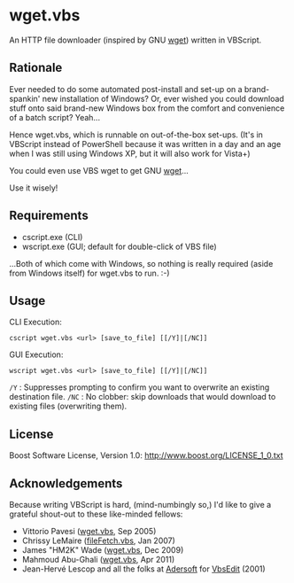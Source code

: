 wget.vbs
========

An HTTP file downloader (inspired by GNU [wget][]) written in VBScript.

[wget]: http://gnuwin32.sourceforge.net/packages/wget.htm


Rationale
---------

Ever needed to do some automated post-install and set-up on a brand-spankin'
new installation of Windows? Or, ever wished you could download stuff onto said
brand-new Windows box from the comfort and convenience of a batch script?
Yeah...

Hence wget.vbs, which is runnable on out-of-the-box set-ups. (It's in VBScript
instead of PowerShell because it was written in a day and an age when I was
still using Windows XP, but it will also work for Vista+)

You could even use VBS wget to get GNU [wget][]...

Use it wisely!


Requirements
------------

* cscript.exe (CLI)
* wscript.exe (GUI; default for double-click of VBS file)

...Both of which come with Windows, so nothing is really required (aside from
Windows itself) for wget.vbs to run. :-)


Usage
-----

CLI Execution:

    cscript wget.vbs <url> [save_to_file] [[/Y]|[/NC]]

GUI Execution:

    wscript wget.vbs <url> [save_to_file] [[/Y]|[/NC]]

`/Y`
: Suppresses prompting to confirm you want to overwrite an existing destination
  file.
`/NC`
: No clobber: skip downloads that would download to existing files
  (overwriting them).


License
-------

Boost Software License, Version 1.0: <http://www.boost.org/LICENSE_1_0.txt>


Acknowledgements
----------------

Because writing VBScript is hard, (mind-numbingly so,) I'd like to give a
grateful shout-out to these like-minded fellows:

* Vittorio Pavesi ([wget.vbs][1], Sep 2005)
* Chrissy LeMaire ([fileFetch.vbs][2], Jan 2007)
* James "HM2K" Wade ([wget.vbs][3], Dec 2009)
* Mahmoud Abu-Ghali ([wget.vbs][4], Apr 2011)
* Jean-Hervé Lescop and all the folks at [Adersoft][] for [VbsEdit][] (2001)

[1]: http://vittoriop77.altervista.org/vbscripts/wget.html
[2]: http://blog.netnerds.net/2007/01/vbscript-download-and-save-a-binary-file/
[3]: https://code.google.com/p/hm2k/source/browse/trunk/code/vbs/wget.vbs
[4]: http://abu-ghali.com/2012/04/11/wget-for-windows/
[Adersoft]: http://adersoft.com/
[VbsEdit]: http://vbsedit.com/

